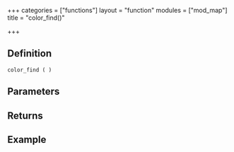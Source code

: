 +++
categories = ["functions"]
layout = "function"
modules = ["mod_map"]
title = "color_find()"

+++

## Definition

    color_find ( )

## Parameters

## Returns

## Example
